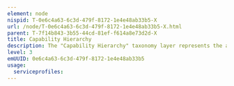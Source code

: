 ```yaml
---
element: node
nispid: T-0e6c4a63-6c3d-479f-8172-1e4e48ab33b5-X
url: /node/T-0e6c4a63-6c3d-479f-8172-1e4e48ab33b5-X.html
parent: T-7f14b843-3b55-44cd-81ef-f614a8e73d2d-X
title: Capability Hierarchy
description: The "Capability Hierarchy" taxonomy layer represents the agreed means by which NATO groups and organizes its capabilities. It describes a functional breakdown of capabilities and is used as a framework to support the expression of capability requirements at differing levels of detail. The Capability Hierarchy is used primarily within the NATO Defence Planning Process (NDPP) to provide a coherent structure to support the expression of the Minimum Capability Requirement (MCR) and for the aggregation of shortfalls. In addition, the CH is also used as a structural framework to support the expression of ACO Force Standards (AFS) and by the International Staff to structure the Step 5 Capability Reports. The hierarchy provides an agreed NATO capability taxonomy, which is exploited as a tool for use in areas beyond NDPP. The Capability Hierarchy encompasses the full spectrum of capabilities to meet all aspects of NATO’s Strategic Concept (Article 5 Collective Defence, Non-Article 5 Crisis response and Cooperative Security). Full spectrum comprises military and non-military capabilities to cover all phases of NATO operations including preparation, deployment, implementation with sustainment, and re-deployment/withdrawal.
level: 3
emUUID: 0e6c4a63-6c3d-479f-8172-1e4e48ab33b5
usage:
  serviceprofiles:
---
```


